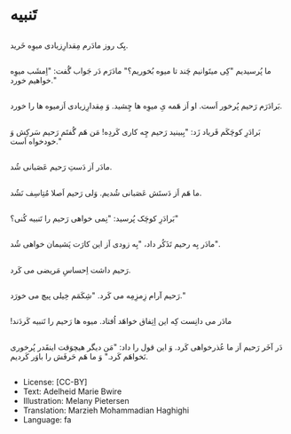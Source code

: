 # تَنبیه

##
یِک روز مادَرم مِقدارِزیادی میوِه خَرید.

##
ما پُرسیدیم "کِی میتَوانیم چَند تا میوه بُخوریم؟" مادَرَم دَر جَواب گُفت: "اِمشَب میوِه خواهیم خورد."

##
بَرادَرَم رَحیم پُرخور اَست. او اَز هَمه یِ میوِه ها چِشید. وَ مِقدارِزیادی اَزمیوه ها را خورد.

##
بَرادَرِ کوچَکَم فَریاد زَد: "بِبینید رَحیم چِه کاری کَردِه! مَن هَم گُفتَم رَحیم سَرکِش وَ خودخواه اَست."

##
مادَر اَز دَستِ رَحیم عَصَبانی شُد.

##
ما هَم اَز دَستَش عَصَبانی شُدیم. وَلی رَحیم اَصلا مُتِاسِف نَشُد.

##
بَرادَرِ کوچَک پُرسید: "نِمی خواهی رَحیم را تَنبیه کُنی؟"

##
مادَر بِه رحیم تَذَکُر داد،
"بِه زودی اَز این کارَت پَشیمان خواهی شُد".

##
رَحیم داشت اِحساسِ مَریضی می کَرد.

##
رَحیم آرام زِمزِمِه می کَرد. "شِکَمَم خِیلی پیچ می خورَد."

##
!مادَر می دانِست کِه این اِتِفاق خواهَد اُفتاد. میوه ها رَحیم را تَنبیه کَردَند

##
دَر آخَر رَحیم اَز ما عُذرخواهی کَرد. وَ این قول را داد: "مَن دیگر هیچوَقت اینقَدر پُرخوری نَخواهَم کَرد." وَ ما هَم حَرفَش را باوَر کَردیم.

##
* License: [CC-BY]
* Text: Adelheid Marie Bwire
* Illustration: Melany Pietersen
* Translation: Marzieh Mohammadian Haghighi
* Language: fa
